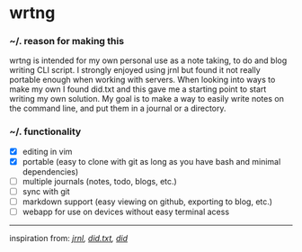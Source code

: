 # wrtng

### ~/. reason for making this
wrtng is intended for my own personal use as a note taking, to do and blog writing CLI script. I strongly enjoyed using jrnl but found it not really portable enough when working with servers. When looking into ways to make my own I found did.txt and this gave me a starting point to start writing my own solution. My goal is to make a way to easily write notes on the command line, and put them in a journal or a directory.

### ~/. functionality
- [x] editing in vim 
- [x] portable (easy to clone with git as long as you have bash and minimal dependencies)
- [ ] multiple journals (notes, todo, blogs, etc.)
- [ ] sync with git 
- [ ] markdown support (easy viewing on github, exporting to blog, etc.) 
- [ ] webapp for use on devices without easy terminal acess

---
inspiration from:
*[jrnl](https://jrnl.sh/), [did.txt](https://theptrk.com/2018/07/11/did-txt-file/), [did](https://marmelab.com/blog/2018/11/08/a-developers-diary.html)*

